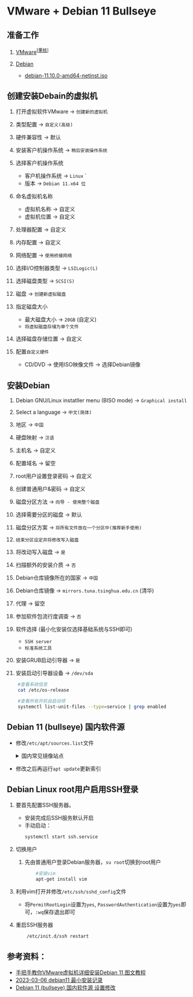 # VMware + Debian 11 Bullseye

## 准备工作

1. [VMware](https://www.vmware.com/cn/products/workstation-pro.html)<sup>[[果核](https://www.ghxi.com/?s=VMware)]</sup>

2. [Debian](https://www.debian.org/download)
    - [debian-11.10.0-amd64-netinst.iso](https://cdimage.debian.org/cdimage/archive/11.10.0/amd64/iso-cd/)

## 创建安装Debain的虚拟机

1. 打开虚拟软件VMware -> `创建新的虚拟机`

2. 类型配置 -> `自定义(高级)`

3. 硬件兼容性 -> 默认

4. 安装客户机操作系统 -> `稍后安装操作系统`

5. 选择客户机操作系统
   - 客户机操作系统 -> `Linux` ` 
   - 版本 -> `Debian 11.x64 位`
  
6. 命名虚拟机名称
   - 虚拟机名称 -> 自定义
   - 虚拟机位置 -> 自定义
  
7. 处理器配置 -> 自定义

8. 内存配置 -> 自定义

9. 网络配置 -> `使用桥接网络`

10. 选择I/O控制器类型 -> `LSILogic(L)`

11. 选择磁盘类型 -> `SCSI(S)`

12. 磁盘 -> `创建新虚拟磁盘`

13. 指定磁盘大小
    - 最大磁盘大小 -> `20GB` (自定义)
    - `将虚拟磁盘存储为单个文件`    
  
14. 选择磁盘存储位置 -> 自定义

15. 配置`自定义硬件`
    - CD/DVD -> 使用ISO映像文件 -> 选择Debian镜像
        
## 安装Debian

1. Debian GNU/Linux instatller menu (BISO mode) -> `Graphical install`

2. Select a language -> `中文(简体)`

3. 地区 -> `中国`
   
4. 硬盘映射 -> `汉语`

5. 主机名 -> 自定义

6. 配置域名 -> 留空

7. root用户设置登录密码 -> 自定义
 
8. 创建普通用户&密码 -> 自定义

9. 磁盘分区方法 -> `向导 - 使用整个磁盘`

10. 选择需要分区的磁盘 -> 默认

11. 磁盘分区方案 -> `将所有文件放在一个分区中(推荐新手使用)`

12. `结束分区设定并将修改写入磁盘`

13. 将改动写入磁盘 -> `是`

14. 扫描额外的安装介质 -> `否`

15. Debian仓库镜像所在的国家 -> `中国`

16. Debian仓库镜像 -> `mirrors.tuna.tsinghua.edu.cn` (清华)

17. 代理 -> 留空

18. 参加软件包流行度调查 -> `否`

19. 软件选择 (最小化安装仅选择基础系统与SSH即可)
    - `SSH server`
    - `标准系统工具`
  
20. 安装GRUB启动引导器 -> `是`

21. 安装启动引导器设备 -> `/dev/sda`

```bash
    #查看系统信息
    cat /etc/os-release 

    #查看所有开机自启动项
    systemctl list-unit-files --type=service | grep enabled
```

## Debian 11 (bullseye) 国内软件源

- 修改`/etc/apt/sources.list`文件

    <details>

    <summary>国内常见镜像站点</summary>

    ```
    #阿里云镜像站 
    deb https://mirrors.aliyun.com/debian/ bullseye main non-free contrib
    deb-src https://mirrors.aliyun.com/debian/ bullseye main non-free contrib
    deb https://mirrors.aliyun.com/debian-security/ bullseye-security main
    deb-src https://mirrors.aliyun.com/debian-security/ bullseye-security main
    deb https://mirrors.aliyun.com/debian/ bullseye-updates main non-free contrib
    deb-src https://mirrors.aliyun.com/debian/ bullseye-updates main non-free contrib
    deb https://mirrors.aliyun.com/debian/ bullseye-backports main non-free contrib
    deb-src https://mirrors.aliyun.com/debian/ bullseye-backports main non-free contrib
    ```

    ```
    #清华大学镜像站
    deb https://mirrors.tuna.tsinghua.edu.cn/debian/ bullseye main contrib non-free
    deb-src https://mirrors.tuna.tsinghua.edu.cn/debian/ bullseye main contrib non-free
    deb https://mirrors.tuna.tsinghua.edu.cn/debian/ bullseye-updates main contrib non-free
    deb-src https://mirrors.tuna.tsinghua.edu.cn/debian/ bullseye-updates main contrib non-free
    deb https://mirrors.tuna.tsinghua.edu.cn/debian/ bullseye-backports main contrib non-free
    deb-src https://mirrors.tuna.tsinghua.edu.cn/debian/ bullseye-backports main contrib non-free
    deb https://mirrors.tuna.tsinghua.edu.cn/debian-security bullseye-security main contrib non-free
    deb-src https://mirrors.tuna.tsinghua.edu.cn/debian-security bullseye-security main contrib non-free
    ```

    ```
    #腾讯云镜像站
    deb https://mirrors.tuna.tsinghua.edu.cn/debian/ bullseye main contrib non-free
    deb-src https://mirrors.tuna.tsinghua.edu.cn/debian/ bullseye main contrib non-free
    deb https://mirrors.tuna.tsinghua.edu.cn/debian/ bullseye-updates main contrib non-free
    deb-src https://mirrors.tuna.tsinghua.edu.cn/debian/ bullseye-updates main contrib non-free
    deb https://mirrors.tuna.tsinghua.edu.cn/debian/ bullseye-backports main contrib non-free
    deb-src https://mirrors.tuna.tsinghua.edu.cn/debian/ bullseye-backports main contrib non-free
    deb https://mirrors.tuna.tsinghua.edu.cn/debian-security bullseye-security main contrib non-free
    deb-src https://mirrors.tuna.tsinghua.edu.cn/debian-security bullseye-security main contrib non-free
    ```

    ```
    #网易镜像站 
    deb https://mirrors.163.com/debian/ bullseye main non-free contrib
    deb-src https://mirrors.163.com/debian/ bullseye main non-free contrib
    deb https://mirrors.163.com/debian-security/ bullseye-security main
    deb-src https://mirrors.163.com/debian-security/ bullseye-security main
    deb https://mirrors.163.com/debian/ bullseye-updates main non-free contrib
    deb-src https://mirrors.163.com/debian/ bullseye-updates main non-free contrib
    deb https://mirrors.163.com/debian/ bullseye-backports main non-free contrib
    deb-src https://mirrors.163.com/debian/ bullseye-backports main non-free contrib
    ```

    ```
    #华为镜像站 
    deb https://mirrors.huaweicloud.com/debian/ bullseye main non-free contrib
    deb-src https://mirrors.huaweicloud.com/debian/ bullseye main non-free contrib
    deb https://mirrors.huaweicloud.com/debian-security/ bullseye-security main
    deb-src https://mirrors.huaweicloud.com/debian-security/ bullseye-security main
    deb https://mirrors.huaweicloud.com/debian/ bullseye-updates main non-free contrib
    deb-src https://mirrors.huaweicloud.com/debian/ bullseye-updates main non-free contrib
    deb https://mirrors.huaweicloud.com/debian/ bullseye-backports main non-free contrib
    deb-src https://mirrors.huaweicloud.com/debian/ bullseye-backports main non-free contrib
    ```

    <details>

- 修改之后再运行`apt update`更新索引

## Debian Linux root用户启用SSH登录

1. 要首先配置SSH服务器。
    - 安装完成后SSH服务默认开启
    - 手动启动：
        ```bash
        systemctl start ssh.service

        ```

2. 切换用户
    1. 先由普通用户登录Debian服务器，`su root`切换到root用户
        ```bash
            #安装vim
            apt-get install vim

        ```

3. 利用vim打开并修改`/etc/ssh/sshd_config`文件
    - 将`PermitRootLogin`设置为`yes`, `PasswordAuthentication`设置为`yes`即可，`:wq`保存退出即可

4. 重启SSH服务器
    ```bash
        /etc/init.d/ssh restart

    ```


## 参考资料：
- [手把手教你VMware虚拟机详细安装Debian 11 图文教程](https://blog.csdn.net/networkTalent/article/details/123375048)
- [2023-03-06 debian11 最小安装记录](https://blog.csdn.net/m0_38010621/article/details/129363462)
- [Debian 11 (bullseye) 国内软件源 设置修改](https://freeloong.top/article/471.html)
